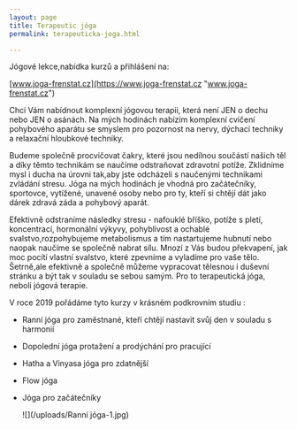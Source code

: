 ```yaml
---
layout: page
title: Terapeutic jóga
permalink: terapeuticka-joga.html

---
```

Jógové lekce,nabídka kurzů a přihlášení na:

[www.joga-frenstat.cz](https://www.joga-frenstat.cz "www.joga-frenstat.cz")

Chci Vám nabídnout komplexní jógovou terapii, která není JEN o dechu nebo JEN o asánách. Na mých hodinách nabízím komplexní cvičení pohybového aparátu se smyslem pro pozornost na nervy, dýchací techniky a relaxační hloubkové techniky.

Budeme společně procvičovat čakry, které jsou nedílnou součástí našich těl a díky těmto technikám se naučíme odstraňovat zdravotní potíže. Zklidníme mysl i ducha na úrovni tak,aby jste odcházeli s naučenými technikami zvládání stresu. Jóga na mých hodinách je vhodná pro začátečníky, sportovce, vytížené, unavené osoby nebo pro ty, kteří si chtějí dát jako dárek zdravá záda a pohybový aparát.

Efektivně odstraníme následky stresu - nafouklé bříško, potíže s pletí, koncentrací, hormonální výkyvy, pohyblivost a ochablé svalstvo,rozpohybujeme metabolismus a tím nastartujeme hubnutí nebo naopak naučíme se společně nabrat sílu. Mnozí z Vás budou překvapení, jak moc pocítí vlastní svalstvo, které zpevníme a vyladíme pro vaše tělo. Šetrně,ale efektivně a společně můžeme vypracovat tělesnou i duševní stránku a být tak v souladu se sebou samým. Pro to terapeutická jóga, neboli jógová terapie.

V roce 2019 pořádáme tyto kurzy v krásném podkrovním studiu :

* Ranní jóga pro zaměstnané, kteří chtějí nastavit svůj den v souladu s harmonií
* Dopolední jóga protažení a prodýchání pro pracující
* Hatha a Vinyasa jóga pro zdatnější
* Flow jóga
* Jóga pro začátečníky

  ![](/uploads/Ranní jóga-1.jpg)